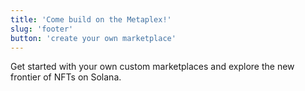```yaml
---
title: 'Come build on the Metaplex!'
slug: 'footer'
button: 'create your own marketplace'
---
```


Get started with your own custom marketplaces and explore the new frontier of NFTs on Solana.
